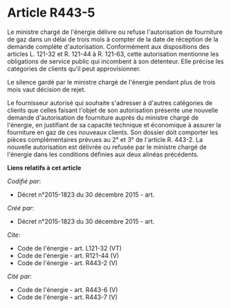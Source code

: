 # Article R443-5

Le ministre chargé de l'énergie délivre ou refuse l'autorisation de fourniture de gaz dans un délai de trois mois à compter
de la date de réception de la demande complète d'autorisation. Conformément aux dispositions des articles L. 121-32 et R.
121-44 à R. 121-63, cette autorisation mentionne les obligations de service public qui incombent à son détenteur. Elle
précise les catégories de clients qu'il peut approvisionner. 

Le silence gardé par le ministre chargé de l'énergie pendant plus de trois mois vaut décision de rejet. 

Le fournisseur autorisé qui souhaite s'adresser à d'autres catégories de clients que celles faisant l'objet de son
autorisation présente une nouvelle demande d'autorisation de fourniture auprès du ministre chargé de l'énergie, en justifiant
de sa capacité technique et économique à assurer la fourniture en gaz de ces nouveaux clients. Son dossier doit comporter les
pièces complémentaires prévues au 2° et 3° de l'article R. 443-2. La nouvelle autorisation est délivrée ou refusée par le
ministre chargé de l'énergie dans les conditions définies aux deux alinéas précédents.

**Liens relatifs à cet article**

_Codifié par_:

  - Décret n°2015-1823 du 30 décembre 2015 - art.

_Créé par_:

  - Décret n°2015-1823 du 30 décembre 2015 - art.

_Cite_:

  - Code de l'énergie - art. L121-32 (VT)
  - Code de l'énergie - art. R121-44 (V)
  - Code de l'énergie - art. R443-2 (V)

_Cité par_:

  - Code de l'énergie - art. R443-6 (V)
  - Code de l'énergie - art. R443-7 (V)

